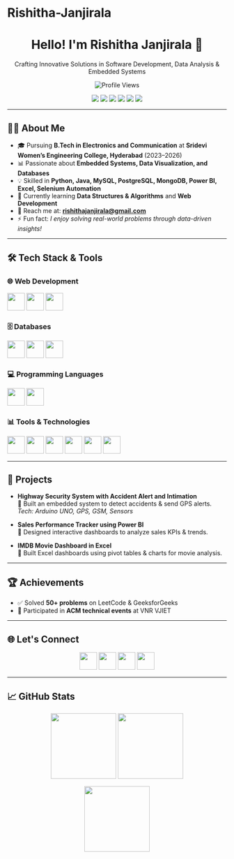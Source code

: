 # Rishitha-Janjirala
<h1 align="center">Hello! I'm Rishitha Janjirala 👋</h1>

<p align="center">
  Crafting Innovative Solutions in Software Development, Data Analysis & Embedded Systems
</p>

<p align="center">
  <img src="https://komarev.com/ghpvc/?username=RishithaJanjirala&label=Profile%20Views&color=blue&style=flat" alt="Profile Views" />
</p>

<p align="center">
  <a href="YOUR_LINKTREE_URL"><img src="https://img.shields.io/badge/Linktree-39E09B?style=for-the-badge&logo=linktree&logoColor=white" /></a>
  <a href="YOUR_LINKEDIN_URL"><img src="https://img.shields.io/badge/LinkedIn-0077B5?style=for-the-badge&logo=linkedin&logoColor=white" /></a>
  <a href="YOUR_INSTAGRAM_URL"><img src="https://img.shields.io/badge/Instagram-E4405F?style=for-the-badge&logo=instagram&logoColor=white" /></a>
  <a href="mailto:rishithajanjirala@gmail.com"><img src="https://img.shields.io/badge/Email-D14836?style=for-the-badge&logo=gmail&logoColor=white" /></a>
  <a href="YOUR_GITHUB_URL"><img src="https://img.shields.io/badge/GitHub-100000?style=for-the-badge&logo=github&logoColor=white" /></a>
  <a href="YOUR_LEETCODE_URL"><img src="https://img.shields.io/badge/LeetCode-FFA116?style=for-the-badge&logo=leetcode&logoColor=white" /></a>
</p>

---

## 👩‍💻 About Me
- 🎓 Pursuing **B.Tech in Electronics and Communication** at **Sridevi Women’s Engineering College, Hyderabad** (2023–2026)  
- 📊 Passionate about **Embedded Systems, Data Visualization, and Databases**  
- 💡 Skilled in **Python, Java, MySQL, PostgreSQL, MongoDB, Power BI, Excel, Selenium Automation**  
- 🌱 Currently learning **Data Structures & Algorithms** and **Web Development**  
- 💌 Reach me at: **rishithajanjirala@gmail.com**  
- ⚡ Fun fact: *I enjoy solving real-world problems through data-driven insights!*  

---

## 🛠️ Tech Stack & Tools  

### 🌐 Web Development  
<p align="left">
  <img src="https://skillicons.dev/icons?i=html" height="40" />
  <img src="https://skillicons.dev/icons?i=css" height="40" />
  <img src="https://skillicons.dev/icons?i=bootstrap" height="40" />
</p>

### 🗄️ Databases  
<p align="left">
  <img src="https://skillicons.dev/icons?i=mysql" height="40" />
  <img src="https://skillicons.dev/icons?i=postgres" height="40" />
  <img src="https://skillicons.dev/icons?i=mongodb" height="40" />
</p>

### 💻 Programming Languages  
<p align="left">
  <img src="https://skillicons.dev/icons?i=python" height="40" />
  <img src="https://skillicons.dev/icons?i=java" height="40" />
</p>

### 📊 Tools & Technologies  
<p align="left">
  <img src="https://img.icons8.com/color/48/000000/power-bi.png" height="40" />
  <img src="https://img.icons8.com/fluency/48/000000/microsoft-excel-2019.png" height="40" />
  <img src="https://skillicons.dev/icons?i=selenium" height="40" />
  <img src="https://skillicons.dev/icons?i=git" height="40" />
  <img src="https://skillicons.dev/icons?i=github" height="40" />
  <img src="https://skillicons.dev/icons?i=vscode" height="40" />
</p>

---

## 🚀 Projects
- **Highway Security System with Accident Alert and Intimation**  
  🔹 Built an embedded system to detect accidents & send GPS alerts.  
  *Tech: Arduino UNO, GPS, GSM, Sensors*  

- **Sales Performance Tracker using Power BI**  
  🔹 Designed interactive dashboards to analyze sales KPIs & trends.  

- **IMDB Movie Dashboard in Excel**  
  🔹 Built Excel dashboards using pivot tables & charts for movie analysis.  

---

## 🏆 Achievements
- ✅ Solved **50+ problems** on LeetCode & GeeksforGeeks  
- 🎯 Participated in **ACM technical events** at VNR VJIET  

---

## 🌐 Let's Connect
<p align="center">
  <a href="YOUR_LINKEDIN_URL"><img src="https://skillicons.dev/icons?i=linkedin" height="40"/></a>
  <a href="YOUR_GITHUB_URL"><img src="https://skillicons.dev/icons?i=github" height="40"/></a>
  <a href="mailto:rishithajanjirala@gmail.com"><img src="https://skillicons.dev/icons?i=gmail" height="40"/></a>
  <a href="YOUR_LEETCODE_URL"><img src="https://img.icons8.com/external-tal-revivo-shadow-tal-revivo/48/000000/external-level-up-your-coding-skills-and-quickly-land-a-job-logo-shadow-tal-revivo.png" height="40"/></a>
</p>

---

## 📈 GitHub Stats
<p align="center">
  <img src="https://github-readme-stats.vercel.app/api?username=RishithaJanjirala&show_icons=true&theme=tokyonight" height="150"/>
  <img src="https://github-readme-stats.vercel.app/api/top-langs/?username=RishithaJanjirala&layout=compact&theme=tokyonight" height="150"/>
</p>

<p align="center">
  <img src="https://github-readme-streak-stats.herokuapp.com/?user=RishithaJanjirala&theme=tokyonight" height="150"/>
</p>
